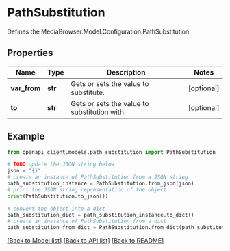 # PathSubstitution

Defines the MediaBrowser.Model.Configuration.PathSubstitution.

## Properties

Name | Type | Description | Notes
------------ | ------------- | ------------- | -------------
**var_from** | **str** | Gets or sets the value to substitute. | [optional] 
**to** | **str** | Gets or sets the value to substitution with. | [optional] 

## Example

```python
from openapi_client.models.path_substitution import PathSubstitution

# TODO update the JSON string below
json = "{}"
# create an instance of PathSubstitution from a JSON string
path_substitution_instance = PathSubstitution.from_json(json)
# print the JSON string representation of the object
print(PathSubstitution.to_json())

# convert the object into a dict
path_substitution_dict = path_substitution_instance.to_dict()
# create an instance of PathSubstitution from a dict
path_substitution_from_dict = PathSubstitution.from_dict(path_substitution_dict)
```
[[Back to Model list]](../README.md#documentation-for-models) [[Back to API list]](../README.md#documentation-for-api-endpoints) [[Back to README]](../README.md)


